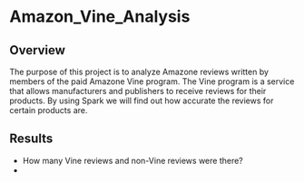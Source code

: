 # Amazon_Vine_Analysis

## Overview

The purpose of this project is to analyze Amazone reviews written by members of the paid Amazone Vine program. The Vine program is a service that allows manufacturers and publishers to receive reviews for their products. By using Spark we will find out how accurate the reviews for certain products are.

## Results

- How many Vine reviews and non-Vine reviews were there?
 - 
